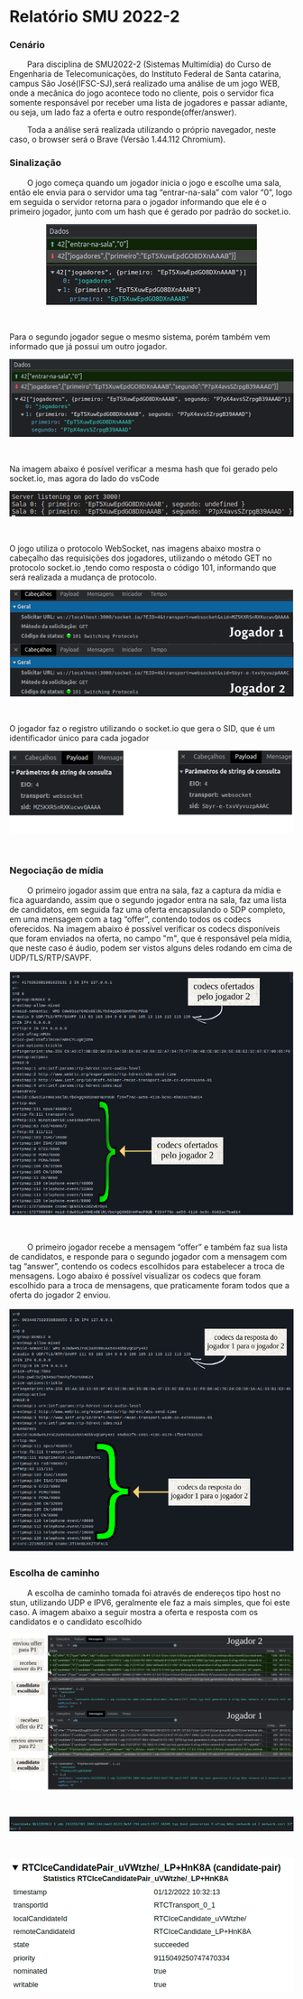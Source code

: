 
#  Relatório SMU 2022-2

### Cenário
  &nbsp;  &nbsp;  &nbsp;  &nbsp;  Para disciplina de SMU2022-2 (Sistemas Multimídia) do Curso de Engenharia de Telecomunicações,
  do Instituto Federal de Santa catarina, campus São José(IFSC-SJ),será realizado uma análise de um jogo WEB, onde a mecânica do jogo 
  acontece todo no cliente, pois o servidor fica somente responsável por receber uma lista de jogadores e passar adiante, ou seja, 
  um lado faz a oferta e outro responde(offer/answer).
  
  &nbsp;  &nbsp;  &nbsp;  &nbsp;  Toda a análise será realizada utilizando o próprio navegador, neste caso, 
  o browser será o Brave (Versão 1.44.112 Chromium). 


### Sinalização
&nbsp;  &nbsp;  &nbsp;  &nbsp;  O jogo começa quando um jogador inicia o jogo e escolhe uma sala, 
então ele envia para o servidor uma tag “entrar-na-sala” com valor “0”, logo em seguida o servidor retorna para o jogador
informando que ele é o primeiro jogador, junto com um hash que é gerado por padrão do socket.io.
<p align="center">  
    <img src="./imagens/entraJogador1.png" >
</p>  
<br>

Para o segundo jogador segue o mesmo sistema, porém  também vem informado que já possui um outro jogador.  

<p align="center">
  <img src="./imagens/entrajogador2.png">
</p>  
<br>  

Na imagem abaixo é posível verificar a mesma hash que foi gerado pelo socket.io, mas agora do lado do vsCode  

<p align="center">
  <img src="./imagens/vscode.png">
</p>
<br>  

O jogo utiliza o protocolo WebSocket, nas imagens abaixo mostra o cabeçalho das requisições dos jogadores, 
utilizando o método GET no protocolo socket.io ,tendo como resposta o código 101, informando que será realizada a mudança de protocolo.  
<p align="center">
  <img src="./imagens/cabecalho1_2.png">
</p>  
<br>  
  
O jogador faz o registro utilizando o socket.io que gera o SID, que é um identificador único para cada jogador  
<p align="center">
  <img src="./imagens/payload1_2.png"> 
</p>  
<br>  

### Negociação de mídia
&nbsp;  &nbsp;  &nbsp;  &nbsp;  O primeiro jogador assim que entra na sala, faz a captura da mídia e fica aguardando,
assim que o segundo jogador entra na sala, faz uma lista de candidatos, em seguida faz uma oferta encapsulando o SDP completo, 
em uma mensagem com a tag “offer”, contendo todos os codecs oferecidos. Na imagem abaixo é possível verificar os codecs disponíveis 
que foram enviados na oferta, no campo "m", que é responsável pela mídia, que neste caso é áudio, podem ser vistos alguns deles rodando 
em cima de UDP/TLS/RTP/SAVPF.  
<p align="center">
  <img src="./imagens/offerJogador2.png"> 
</p>  
<br>  
  
&nbsp;  &nbsp;  &nbsp;  &nbsp;  O primeiro jogador recebe a mensagem “offer” e também faz sua lista de candidatos, e responde para o segundo jogador com a mensagem com tag “answer”, contendo os codecs escolhidos para estabelecer a troca de mensagens. Logo abaixo é possível visualizar os codecs que foram escolhido para a troca de mensagens, que praticamente foram todos que a oferta do jogador 2 enviou.
<p align="center">
  <img src="./imagens/answerJogador1.png"> 
</p>  

### Escolha de caminho
&nbsp;  &nbsp;  &nbsp;  &nbsp;  A escolha de caminho tomada foi através de endereços tipo host no stun, utilizando UDP e IPV6, geralmente ele faz a mais simples, que foi este caso. A imagem abaixo a seguir mostra a oferta e resposta com os candidatos e o candidato escolhido

<p align="center">
  <img src="./imagens/candidatosEscolha.png"> 
</p>  
<br>


<p align="center">
  <img src="./imagens/candidatoEscolhido.png"> 
</p>  
<br>

<p align="center">
  <img src="./imagens/parEscolhido.png"> 
</p>  
<br>

